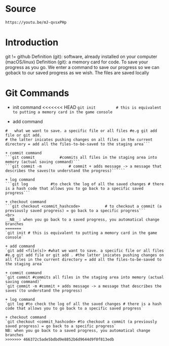 # Source
	https://youtu.be/mJ-qvsxPHp

# Introduction
git != github
Definition (git): software, already installed on your computer (macOS/linux) 
Definition (git): a memory card for code. To save your progress as you go. We enter a command to save our progress so we can goback to our saved progress as we wish. The files are saved locally

# Git Commands
+ init command
<<<<<<< HEAD
```git init 		# this is equivalent to putting a memory card in the game console```

+ add command
```git add <file(s)> 				
#	what we want to save. a specific file or all files #e.g git add file or git add. 
# the latter inicates pushing changes on all files in the current directory = add all the files-to-be-saved to the staging area```

+ commit command
```git commit 			#commits all files in the staging area into memory (actual saving command)```
```git commit -m 			# commit + adds message -> a message that describes the saves(to understand the progress)``````

+ log command
```git log 			#to check the log of all the saved changes # there is a hash code that allows you to go back to a specific saved progress```

+ checkout command
```git checkout <commit_hashcode> 			# to checkout a commit (a previously saved progress) = go back to a specific progress```
<br>
__NB__: when you go back to a saved progress, you automatical change branches
=======
`git init # this is equivalent to putting a memory card in the game console`

+ add command
`git add <file(s)> #what we want to save. a specific file or all files #e.g git add file or git add . #the latter inicates pushing changes on all files in the current directory = add all the files-to-be-saved to the staging area`

+ commit command
`git commit #commits all files in the staging area into memory (actual saving command)`
`git commit -m #commit + adds message -> a message that describes the saves`(to understand the progress)

+ log command
`git log #to check the log of all the saved changes # there is a hash code that allows you to go back to a specific saved progress`

+ checkout command
`git checkout <commit_hashcode> #to checkout a commit (a previously saved progress) = go back to a specific progress`
NB: when you go back to a saved progress, you automatical change branches
>>>>>>> 466372c5ade5bdbd9e8852b6d9644d9f0f813edb







